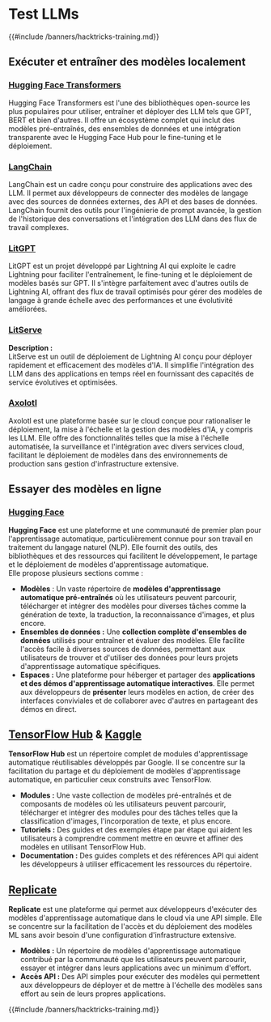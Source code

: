 # Test LLMs

{{#include /banners/hacktricks-training.md}}

## Exécuter et entraîner des modèles localement

### [**Hugging Face Transformers**](https://github.com/huggingface/transformers)

Hugging Face Transformers est l'une des bibliothèques open-source les plus populaires pour utiliser, entraîner et déployer des LLM tels que GPT, BERT et bien d'autres. Il offre un écosystème complet qui inclut des modèles pré-entraînés, des ensembles de données et une intégration transparente avec le Hugging Face Hub pour le fine-tuning et le déploiement.

### [**LangChain**](https://github.com/langchain-ai/langchain)

LangChain est un cadre conçu pour construire des applications avec des LLM. Il permet aux développeurs de connecter des modèles de langage avec des sources de données externes, des API et des bases de données. LangChain fournit des outils pour l'ingénierie de prompt avancée, la gestion de l'historique des conversations et l'intégration des LLM dans des flux de travail complexes.

### [**LitGPT**](https://github.com/Lightning-AI/litgpt)

LitGPT est un projet développé par Lightning AI qui exploite le cadre Lightning pour faciliter l'entraînement, le fine-tuning et le déploiement de modèles basés sur GPT. Il s'intègre parfaitement avec d'autres outils de Lightning AI, offrant des flux de travail optimisés pour gérer des modèles de langage à grande échelle avec des performances et une évolutivité améliorées.

### [**LitServe**](https://github.com/Lightning-AI/LitServe)

**Description :**\
LitServe est un outil de déploiement de Lightning AI conçu pour déployer rapidement et efficacement des modèles d'IA. Il simplifie l'intégration des LLM dans des applications en temps réel en fournissant des capacités de service évolutives et optimisées.

### [**Axolotl**](https://github.com/axolotl-ai-cloud/axolotl)

Axolotl est une plateforme basée sur le cloud conçue pour rationaliser le déploiement, la mise à l'échelle et la gestion des modèles d'IA, y compris les LLM. Elle offre des fonctionnalités telles que la mise à l'échelle automatisée, la surveillance et l'intégration avec divers services cloud, facilitant le déploiement de modèles dans des environnements de production sans gestion d'infrastructure extensive.

## Essayer des modèles en ligne

### [**Hugging Face**](https://huggingface.co/)

**Hugging Face** est une plateforme et une communauté de premier plan pour l'apprentissage automatique, particulièrement connue pour son travail en traitement du langage naturel (NLP). Elle fournit des outils, des bibliothèques et des ressources qui facilitent le développement, le partage et le déploiement de modèles d'apprentissage automatique.\
Elle propose plusieurs sections comme :

* **Modèles** : Un vaste répertoire de **modèles d'apprentissage automatique pré-entraînés** où les utilisateurs peuvent parcourir, télécharger et intégrer des modèles pour diverses tâches comme la génération de texte, la traduction, la reconnaissance d'images, et plus encore.
* **Ensembles de données :** Une **collection complète d'ensembles de données** utilisés pour entraîner et évaluer des modèles. Elle facilite l'accès facile à diverses sources de données, permettant aux utilisateurs de trouver et d'utiliser des données pour leurs projets d'apprentissage automatique spécifiques.
* **Espaces :** Une plateforme pour héberger et partager des **applications et des démos d'apprentissage automatique interactives**. Elle permet aux développeurs de **présenter** leurs modèles en action, de créer des interfaces conviviales et de collaborer avec d'autres en partageant des démos en direct.

## [**TensorFlow Hub**](https://www.tensorflow.org/hub) **&** [**Kaggle**](https://www.kaggle.com/)

**TensorFlow Hub** est un répertoire complet de modules d'apprentissage automatique réutilisables développés par Google. Il se concentre sur la facilitation du partage et du déploiement de modèles d'apprentissage automatique, en particulier ceux construits avec TensorFlow.

* **Modules :** Une vaste collection de modèles pré-entraînés et de composants de modèles où les utilisateurs peuvent parcourir, télécharger et intégrer des modules pour des tâches telles que la classification d'images, l'incorporation de texte, et plus encore.
* **Tutoriels :** Des guides et des exemples étape par étape qui aident les utilisateurs à comprendre comment mettre en œuvre et affiner des modèles en utilisant TensorFlow Hub.
* **Documentation :** Des guides complets et des références API qui aident les développeurs à utiliser efficacement les ressources du répertoire.

## [**Replicate**](https://replicate.com/home)

**Replicate** est une plateforme qui permet aux développeurs d'exécuter des modèles d'apprentissage automatique dans le cloud via une API simple. Elle se concentre sur la facilitation de l'accès et du déploiement des modèles ML sans avoir besoin d'une configuration d'infrastructure extensive.

* **Modèles :** Un répertoire de modèles d'apprentissage automatique contribué par la communauté que les utilisateurs peuvent parcourir, essayer et intégrer dans leurs applications avec un minimum d'effort.
* **Accès API :** Des API simples pour exécuter des modèles qui permettent aux développeurs de déployer et de mettre à l'échelle des modèles sans effort au sein de leurs propres applications.

{{#include /banners/hacktricks-training.md}}
